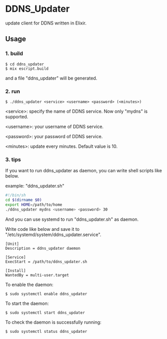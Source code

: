 # DDNS_Updater

update client for DDNS written in Elixir.

## Usage

### 1. build
```
$ cd ddns_updater
$ mix escript.build
```
and a file "ddns_updater" will be generated.

### 2. run
```
$ ./ddns_updater <service> <username> <password> (<minutes>)
```
\<service>: specify the name of DDNS service. Now only "mydns" is supported.

\<username>: your username of DDNS service.

\<password>: your password of DDNS service.

\<minutes>: update every <minutes> minutes. Default value is 10.

### 3. tips

If you want to run ddns_updater as daemon, you can write shell scripts like below.

example: "ddns_updater.sh"
```sh
#!/bin/sh
cd $(dirname $0)
export HOME=/path/to/home
./ddns_updater mydns <username> <password> 30
```
And you can use systemd to run "ddns_updater.sh" as daemon.

Write code like below and save it to "/etc/systemd/system/ddns_updater.service".
```
[Unit]
Description = ddns_updater daemon

[Service]
ExecStart = /path/to/ddns_updater.sh

[Install]
WantedBy = multi-user.target
```
To enable the daemon:
```
$ sudo systemctl enable ddns_updater
```
To start the daemon:
```
$ sudo systemctl start ddns_updater
```
To check the daemon is successfully running:
```
$ sudo systemctl status ddns_updater
```
